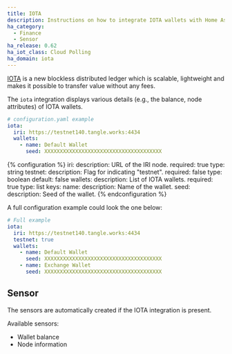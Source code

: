 ```yaml
---
title: IOTA
description: Instructions on how to integrate IOTA wallets with Home Assistant.
ha_category:
  - Finance
  - Sensor
ha_release: 0.62
ha_iot_class: Cloud Polling
ha_domain: iota
---
```


[IOTA](https://iota.org/) is a new blockless distributed ledger which is scalable, lightweight and makes it possible to transfer value without any fees.

The `iota` integration displays various details (e.g., the balance, node attributes) of IOTA wallets.

```yaml
# configuration.yaml example
iota:
  iri: https://testnet140.tangle.works:4434
  wallets:
    - name: Default Wallet
      seed: XXXXXXXXXXXXXXXXXXXXXXXXXXXXXXXXXXXXXX
```

{% configuration %}
iri:
  description: URL of the IRI node.
  required: true
  type: string
testnet:
  description: Flag for indicating "testnet".
  required: false
  type: boolean
  default: false
wallets:
  description: List of IOTA wallets.
  required: true
  type: list
  keys:
    name:
      description: Name of the wallet.
    seed:
      description: Seed of the wallet.
{% endconfiguration %}

A full configuration example could look the one below:

```yaml
# Full example
iota:
  iri: https://testnet140.tangle.works:4434
  testnet: true
  wallets:
    - name: Default Wallet
      seed: XXXXXXXXXXXXXXXXXXXXXXXXXXXXXXXXXXXXXX
    - name: Exchange Wallet
      seed: XXXXXXXXXXXXXXXXXXXXXXXXXXXXXXXXXXXXXX
```

## Sensor

The sensors are automatically created if the IOTA integration is present.

Available sensors:

- Wallet balance
- Node information
